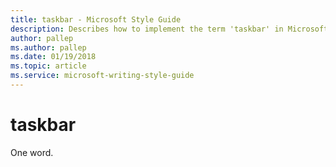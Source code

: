 ```yaml
---
title: taskbar - Microsoft Style Guide
description: Describes how to implement the term 'taskbar' in Microsoft content.
author: pallep
ms.author: pallep
ms.date: 01/19/2018
ms.topic: article
ms.service: microsoft-writing-style-guide
---
```


# taskbar

One word.
